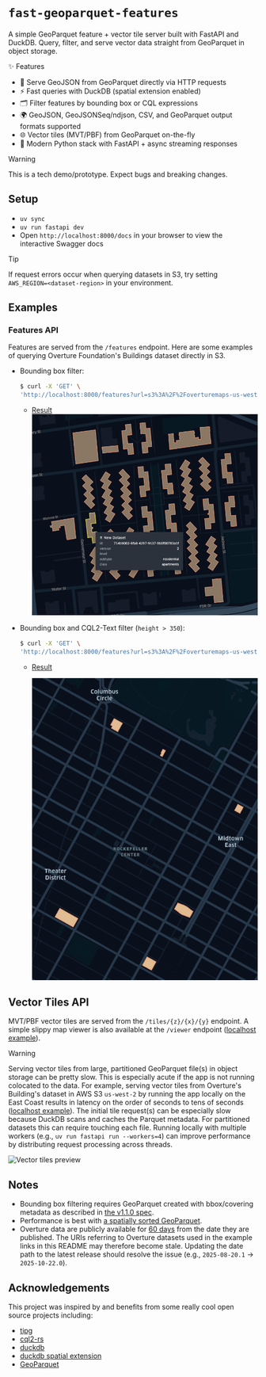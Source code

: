 # `fast-geoparquet-features`

A simple GeoParquet feature + vector tile server built with FastAPI and DuckDB. Query, filter, and serve vector data straight from GeoParquet in object storage.

✨ Features

* 🚀 Serve GeoJSON from GeoParquet directly via HTTP requests
* ⚡ Fast queries with DuckDB (spatial extension enabled)
* 🗂️ Filter features by bounding box or CQL expressions
* 🌍 GeoJSON, GeoJSONSeq/ndjson, CSV, and GeoParquet output formats supported
* 🌐 Vector tiles (MVT/PBF) from GeoParquet on-the-fly
* 🐍 Modern Python stack with FastAPI + async streaming responses

> [!WARNING]
> This is a tech demo/prototype. Expect bugs and breaking changes.

## Setup

* `uv sync`
* `uv run fastapi dev`
* Open `http://localhost:8000/docs` in your browser to view the interactive Swagger docs

> [!TIP]
> If request errors occur when querying datasets in S3, try setting `AWS_REGION=<dataset-region>` in your environment.

## Examples

### Features API

Features are served from the `/features` endpoint. Here are some examples of querying Overture Foundation's Buildings dataset directly in S3.

* Bounding box filter:

    ```sh
    $ curl -X 'GET' \
    'http://localhost:8000/features?url=s3%3A%2F%2Foverturemaps-us-west-2%2Frelease%2F                                                   ││                                                                                                                            ││%2Ftheme%3Dbuildings%2Ftype%3Dbuilding%2F%2A&limit=100&bbox=-73.98407324497613,40.711304868311316,-73.98038796085099,40.713572466980054' | jq > data/demo.geojson
    ```

    * [Result](./data/demo.geojson)
        ![demo](./public/demo.png)

* Bounding box and CQL2-Text filter (`height > 350`):

    ```sh
    $ curl -X 'GET' \
    'http://localhost:8000/features?url=s3%3A%2F%2Foverturemaps-us-west-2%2Frelease%2F2025-10-22.0%2Ftheme%3Dbuildings%2Ftype%3Dbuilding%2F%2A&filter=height%20%3E%20350&f=geojson&bbox=-73.99341797466995%2C40.75292045436345%2C-73.95647120320056%2C40.777695601276434' | jq > data/height-filter-demo.geojson
    ```

    * [Result](./data/height-filter-demo.geojson)

        ![demo](./public/height-filter-demo.png)

## Vector Tiles API

MVT/PBF vector tiles are served from the `/tiles/{z}/{x}/{y}` endpoint. A simple slippy map viewer is also available at the `/viewer` endpoint ([localhost example](http://localhost:8000/viewer?url=s3://overturemaps-us-west-2/release/2025-10-22.0/theme=buildings/type=building/part-00037-c5e0b5f2-08ff-4192-af19-c572ecc088f1-c000.zstd.parquet)).

> [!WARNING]
> Serving vector tiles from large, partitioned GeoParquet file(s) in object storage can be pretty slow. This is especially acute if the app is not running colocated to the data. For example, serving vector tiles from Overture's Building's dataset in AWS S3 `us-west-2` by running the app locally on the East Coast results in latency on the order of seconds to tens of seconds ([localhost example](http://localhost:8000/viewer?url=s3://overturemaps-us-west-2/release/2025-10-22.0/theme=buildings/type=building/*)). The initial tile request(s) can be especially slow because DuckDB scans and caches the Parquet metadata. For partitioned datasets this can require touching each file.
> Running locally with multiple workers (e.g., `uv run fastapi run --workers=4`) can improve performance by distributing request processing across threads.
>
>    <img src="./public/viewer.gif" width=600 alt="Vector tiles preview"/>

## Notes

* Bounding box filtering requires GeoParquet created with bbox/covering metadata as described in [the v1.1.0 spec](https://geoparquet.org/releases/v1.1.0/).
* Performance is best with [a spatially sorted GeoParquet](https://github.com/opengeospatial/geoparquet/blob/main/format-specs/distributing-geoparquet.md).
* Overture data are publicly available for [60 days](https://docs.overturemaps.org/blog/2025/09/24/release-notes/) from the date they are published. The URIs referring to Overture datasets used in the example links in this README may therefore become stale. Updating the date path to the latest release should resolve the issue (e.g., `2025-08-20.1` -> `2025-10-22.0`).

## Acknowledgements

This project was inspired by and benefits from some really cool open source projects including:

* [tipg](https://developmentseed.org/tipg/)
* [cql2-rs](https://developmentseed.org/cql2-rs/latest/)
* [duckdb](https://github.com/duckdb/duckdb)
* [duckdb spatial extension](https://github.com/duckdb/duckdb-spatial)
* [GeoParquet](https://github.com/opengeospatial/geoparquet)
